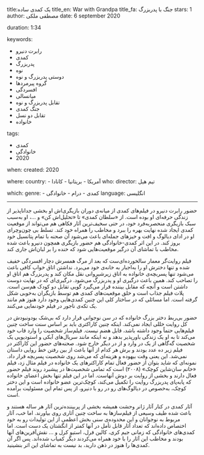 
title:یک کمدی ساده
title_en: War with Grandpa
title_fa: جنگ با پدربزرگ
stars: 1
author: مصطفی ملکی
date: 6 september 2020

duration: 1:34

keywords:
  - رابرت دنیرو
  - کمدی
  - پدربزرگ
  - نوه
  - دوستی پدربزرگ و نوه
  - گروه پیرمردها
  - افسردگی
  - میانسالی
  - تقابل پدربزرگ و نوه
  - جنگ کمدی  
  - تقابل دو نسل
  - خانواده

tags:
  - کمدی
  - خانوادگی  
  - 2020

when:
  created: 2020

where:
  country:
    - آمریکا
    - بریتانیا
    - کانادا
who:
  director: تیم هیل

which:
  genre:
    - کمدی
    - درام
    - خانوادگی
  language: انگلیسی

---

حضور رابرت دنیرو در فیلم‌های کمدی از میانه‌ی دوران بازیگری‌اش او بخشی جداناپذیر از زندگی حرفه‌ای او بوده است. از «سلطان کمدی» تا «تحلیل‌اش کن» و ...، او به‌سبب سبک بازیگری منحصربه‌فرد خود، در حتی سخیف‌ترین آثار فکاهی هم می‌تواند از موقعیت کمدی ایجاد شده نهایت بهره را ببرد و مخاطب را همراه خود کند. تسلط بی چون‌وچرای او در ادای دیالوگ و افت و خیزهای جمله‌ای باعث می‌شود آن صحنه با تمام پتانسیل خود بروز کند. در این اثر کمدی-خانوادگی هم حضور بازیگری همچون دنیرو باعث شده مخاطب با تماشای آن درگیر موقعیت‌هایی شود که خنده را بر لبان‌اش جاری کند. 

فیلم روایت‌گر معمار سالخورده‌ای‌ست که بعد از مرگ همسرش دچار افسردگی خفیف شده و تنها دخترش او را به‌اجبار به خانه‌ی خود می‌برد. نداشتن اتاق خواب کافی باعث می‌شود تنها پسربچه‌ی خانواده به اتاق زیرشیروانی نقل مکان کند و پدربزرگ هم اتاق او را تصاحب کند. همین باعث درگیری او و پدربزرگ می‌شود. درگیری‌ای که در نهایت دوست داشتن است و آنچه که مقابل بیننده قرار می‌گیرد گویی تقابل دو کودک هم‌سن است. پلات فیلم جذاب است و خلق موقعیت‌های کمدی هم توسط بازیگران به‌خوبی شکل گرفته است. اما مسائلی که در ساختار کلی این چنین کمدی‌هایی وجود دارد هنوز هم مانند یک تکه‌ی ناجور در فیلم خودنمایی می‌کنند. 

حضور بی‌ربط دختر بزرگ خانواده که در سن نوجوانی قرار دارد که بی‌شک بود‌و‌نبودش در کل روایت خللی ایجاد نمی‌کند. اینکه چنین کاراکتری باید بر اساس سنت ساخت چنین فیلم‌هایی حتماً وجود داشته باشد، قابل هضم نیست. فیلم‌ساز شخصیت را وارد قاب خود می‌کند تا به او یک زندگی باورپذیر بدهد و نه اینکه مانند سریال‌های آبکی و استودیویی یک شخصیت گه‌گاهی از یک در وارد و از در دیگر خارج شود. صحنه‌های حضور این کاراکتر در فیلم زیر ده عدد بودند و برش هر کدام از آنها باعث از بین رفتن خط روایی داستان نمی‌شد. این یعنی وقت بیهوده و هزینه‌ای که می‌شد روی شخصیت پسربچه قرار داد. نمونه‌ای که شاید بتوان از حضور فعال تمام کاراکترهای یک خانواده در فیلم مثال زد، فیلم «خانم سان‌شاین کوچک» (۲۰۰۸)‌ است که تمامی شخصیت‌ها در پیشبرد روند فیلم حضور فعال دارند و بخشی از روایت بر دوش آنهاست. اما در این فیلم تنها بخش اعضای خانواده که پابه‌پای پدربزرگ روایت را تکمیل می‌کند، کوچک‌ترین عضو خانواده است و این دختر کوچک، به‌خصوص در دیالوگ‌های رو در رو با دنیرو، از پس تمام این مسئولیت برآمده است. 

آثار کمدی در کنار آثار ژانر وحشت همیشه بخشی از پربیننده‌ترین آثار هر ساله هستند و باعث شده طیف وسیعی از فیلم‌سازها به ساخت چنین آثاری روی بیاورند. اما خب، آثار مربوط به نوجوانان و این محدوده‌ی سنی بخش اعظمی از این تولیدات رو به خود اختصاص داده‌اند که تعداد آثار قابل تأمل در آنها کمتر از انگشتان یک دست است. اما کمدی‌های خانوادگی که زمانی جیم کری، کالین فرل، استیو کرل و ... نقش‌آفرین‌های آنها بودند و مخاطب این آثار را با خود همراه می‌کردند دیگر کمیاب شده‌اند. پس اگر آن کمدی‌ها را هنوز در ذهن دارید، بد نیست به تماشای این اثر بنشینید. 